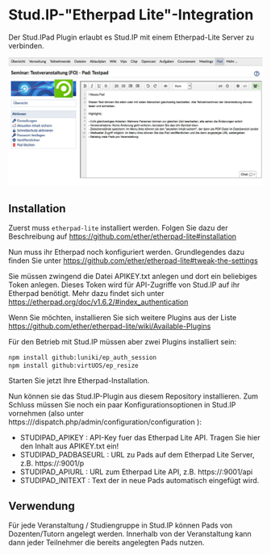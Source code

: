 # Stud.IP-"Etherpad Lite"-Integration
Der Stud.IPad Plugin erlaubt es Stud.IP mit einem Etherpad-Lite Server zu verbinden.

![Stud.IP Etherpad in einer Veranstaltung](screenshot.jpg?raw=true)

## Installation

Zuerst muss `etherpad-lite` installiert werden. Folgen Sie dazu der Beschreibung auf https://github.com/ether/etherpad-lite#installation

Nun muss ihr Etherpad noch konfiguriert werden. Grundlegendes dazu finden Sie unter https://github.com/ether/etherpad-lite#tweak-the-settings

Sie müssen zwingend die Datei APIKEY.txt anlegen und dort ein beliebiges Token anlegen. Dieses Token wird für API-Zugriffe von Stud.IP auf ihr Etherpad benötigt. Mehr dazu findet sich unter https://etherpad.org/doc/v1.6.2/#index_authentication

Wenn Sie möchten, installieren Sie sich weitere Plugins aus der Liste https://github.com/ether/etherpad-lite/wiki/Available-Plugins

Für den Betrieb mit Stud.IP müssen aber zwei Plugins installiert sein:

``` shell
npm install github:luniki/ep_auth_session
npm install github:virtUOS/ep_resize
```

Starten Sie jetzt Ihre Etherpad-Installation.

Nun können sie das Stud.IP-Plugin aus diesem Repository installieren.
Zum Schluss müssen Sie noch ein paar Konfigurationsoptionen in Stud.IP vornehmen (also unter https://<mein-studip>/dispatch.php/admin/configuration/configuration ):

* STUDIPAD_APIKEY : API-Key fuer das Etherpad Lite API. Tragen Sie hier den Inhalt aus APIKEY.txt ein!
* STUDIPAD_PADBASEURL : URL zu Pads auf dem Etherpad Lite Server, z.B. https://<mein-studip>:9001/p
* STUDIPAD_APIURL : URL zum Etherpad Lite API, z.B. https://<mein-studip>:9001/api
* STUDIPAD_INITEXT : Text der in neue Pads automatisch eingefügt wird.


## Verwendung

Für jede Veranstaltung / Studiengruppe in Stud.IP können Pads von Dozenten/Tutorn angelegt werden.
Innerhalb von der Veranstaltung kann dann jeder Teilnehmer die bereits angelegten Pads nutzen.
